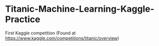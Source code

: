 # Titanic-Machine-Learning-Kaggle-Practice

First Kaggle competition (Found at https://www.kaggle.com/competitions/titanic/overview)
